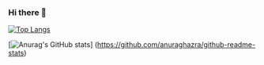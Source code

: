### Hi there 👋

[![Top Langs](https://github-readme-stats.vercel.app/api/top-langs/?username=Tsubasa7&theme=onedark
)](https://github.com/anuraghazra/github-readme-stats)

[![Anurag's GitHub stats](https://github-readme-stats.vercel.app/api?username=Tsubasa7)]
(https://github.com/anuraghazra/github-readme-stats)
